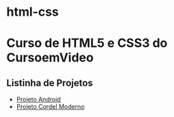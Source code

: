 # html-css
<h1>Curso de HTML5 e CSS3 do CursoemVideo</h1>

<h2>Listinha de Projetos</h2>
<ul>
 <li><a href="desafios/d010-orientado/android.html" target="_self">Projeto Android</a></li>
 <li><a href="desafios/d012/index.html" target="_self">Projeto Cordel Moderno</a></li>
</ul>
